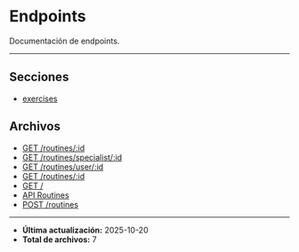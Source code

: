 # Endpoints

Documentación de endpoints.

---

## Secciones

- [exercises](./exercises/00_README.md)

## Archivos

- [GET /routines/:id](./get-by-id.md)
- [GET /routines/specialist/:id](./get-by-specialist-id.md)
- [GET /routines/user/:id](./get-by-user-id.md)
- [GET /routines/:id](./get.md)
- [GET /](./healthcheck.md)
- [API Routines](./README.md)
- [POST /routines](./upsert.md)

---

- **Última actualización:** 2025-10-20  
- **Total de archivos:** 7
